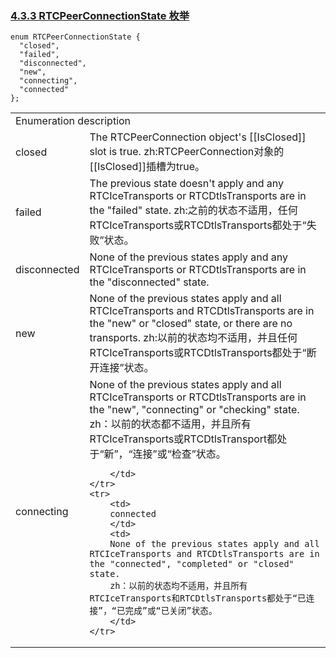 ### [4.3.3 RTCPeerConnectionState 枚举](http://w3c.github.io/webrtc-pc/#rtcpeerconnectionstate-enum)

```
enum RTCPeerConnectionState {
  "closed",
  "failed",
  "disconnected",
  "new",
  "connecting",
  "connected"
};
```

<table>
	<tr>
		<td colspan="2">
		Enumeration description
		</td>
	</tr>
	<tr>
		<td>
		closed
		</td>
		<td>
		The RTCPeerConnection object's [[IsClosed]] slot is true.
		zh:RTCPeerConnection对象的[[IsClosed]]插槽为true。
		</td>
	</tr>
	<tr>
		<td>
		failed
		</td>
		<td>
		The previous state doesn't apply and any RTCIceTransports or RTCDtlsTransports are in the "failed" state.
		zh:之前的状态不适用，任何RTCIceTransports或RTCDtlsTransports都处于“失败”状态。
		</td>
	</tr>
	<tr>
		<td>
		disconnected
		</td>
		<td>
		None of the previous states apply and any RTCIceTransports or RTCDtlsTransports are in the "disconnected" state.
		</td>
	</tr>
	<tr>
		<td>
		new	
		</td>
		<td>
		None of the previous states apply and all RTCIceTransports and RTCDtlsTransports are in the "new" or "closed" state, or there are no transports.
		zh:以前的状态均不适用，并且任何RTCIceTransports或RTCDtlsTransports都处于“断开连接”状态。
		</td>
	</tr>
	<tr>
		<td>
		connecting	
		</td>
		<td>
		None of the previous states apply and all RTCIceTransports or RTCDtlsTransports are in the "new", "connecting" or "checking" state.
		zh：以前的状态都不适用，并且所有RTCIceTransports或RTCDtlsTransport都处于“新”，“连接”或“检查”状态。
		
		</td>
	</tr>
	<tr>
		<td>
		connected
		</td>
		<td>
		None of the previous states apply and all RTCIceTransports and RTCDtlsTransports are in the "connected", "completed" or "closed" state.
		zh：以前的状态均不适用，并且所有RTCIceTransports和RTCDtlsTransports都处于“已连接”，“已完成”或“已关闭”状态。
		</td>
	</tr>
</table>
